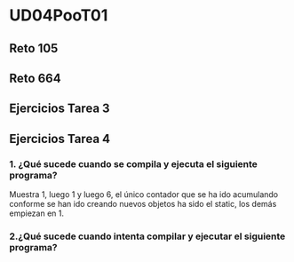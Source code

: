 # UD04PooT01
## Reto 105
## Reto 664

## Ejercicios Tarea 3

## Ejercicios Tarea 4
### 1. ¿Qué sucede cuando se compila y ejecuta el siguiente programa?
Muestra 1, luego 1 y luego 6, el único contador que se ha ido acumulando conforme se han ido creando nuevos objetos ha sido el static, los demás empiezan en 1.
### 2.¿Qué sucede cuando intenta compilar y ejecutar el siguiente programa? 


